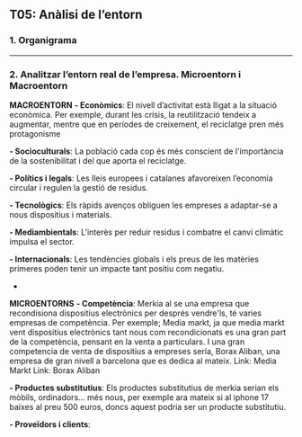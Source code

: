 ## T05: Anàlisi de l’entorn

### **1. Organigrama** 



---

### **2. Analitzar l’entorn real de l’empresa. Microentorn i Macroentorn**

**MACROENTORN** 
**- Econòmics**: El nivell d’activitat està lligat a la situació econòmica. Per exemple, durant les crisis, la reutilització tendeix a augmentar, mentre que en períodes de creixement, el reciclatge pren més protagonisme

**- Socioculturals**: La població cada cop és més conscient de l'importància de la sostenibilitat i del que aporta el reciclatge.

**- Polítics i legals**: Les lleis europees i catalanes afavoreixen l’economia circular i regulen la gestió de residus.

**- Tecnològics**: Els ràpids avenços obliguen les empreses a adaptar-se a nous dispositius i materials.

**- Mediambientals**: L’interès per reduir residus i combatre el canvi climàtic impulsa el sector.

**- Internacionals**: Les tendències globals i els preus de les matèries primeres poden tenir un impacte tant positiu com negatiu.

-

**MICROENTORNS** 
**- Competència**: Merkia al se una empresa que recondisiona dispositius electrònics per després vendre'ls, té varies empresas de competència. Per exemple; Media markt, ja que media markt vent dispositius electrònics tant nous com recondicionats es una gran part de la competència, pensant en la venta a particulars. I una gran competencia de venta de dispositius a empreses sería, Borax Aliban, una empresa de gran nivell a barcelona que es dedica al mateix. Link: Media Markt Link: Borax Aliban

**- Productes substitutius**: Els productes substitutius de merkia serian els mòbils, ordinadors… més nous, per exemple ara mateix si al iphone 17 baixes al preu 500 euros, doncs aquest podria ser un producte substitutiu.

**- Proveïdors i clients**:

